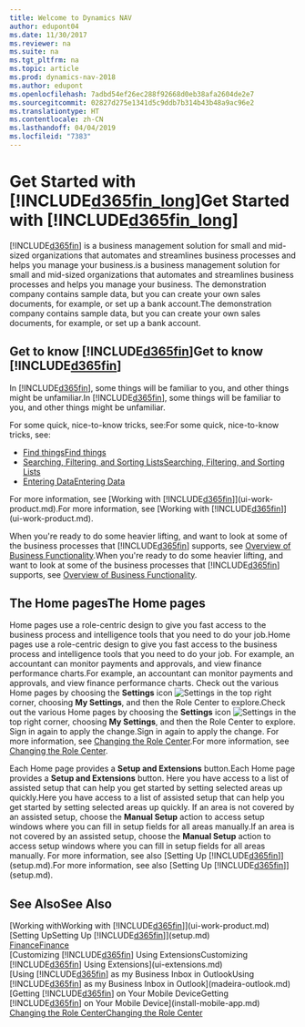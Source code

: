 ```yaml
---
title: Welcome to Dynamics NAV
author: edupont04
ms.date: 11/30/2017
ms.reviewer: na
ms.suite: na
ms.tgt_pltfrm: na
ms.topic: article
ms.prod: dynamics-nav-2018
ms.author: edupont
ms.openlocfilehash: 7adbd54ef26ec288f92668d0eb38afa2604de2e7
ms.sourcegitcommit: 02827d275e1341d5c9ddb7b314b43b48a9ac96e2
ms.translationtype: HT
ms.contentlocale: zh-CN
ms.lasthandoff: 04/04/2019
ms.locfileid: "7383"
---
```

# <a name="get-started-with-included365finlongincludesd365finlongmdmd"></a><span data-ttu-id="2a3db-102">Get Started with [!INCLUDE[d365fin_long](includes/d365fin_long_md.md)]</span><span class="sxs-lookup"><span data-stu-id="2a3db-102">Get Started with [!INCLUDE[d365fin_long](includes/d365fin_long_md.md)]</span></span>

[!INCLUDE[d365fin](includes/d365fin_md.md)] <span data-ttu-id="2a3db-103">is a business management solution for small and mid-sized organizations that automates and streamlines business processes and helps you manage your business.</span><span class="sxs-lookup"><span data-stu-id="2a3db-103">is a business management solution for small and mid-sized organizations that automates and streamlines business processes and helps you manage your business.</span></span> <span data-ttu-id="2a3db-104">The demonstration company contains sample data, but you can create your own sales documents, for example, or set up a bank account.</span><span class="sxs-lookup"><span data-stu-id="2a3db-104">The demonstration company contains sample data, but you can create your own sales documents, for example, or set up a bank account.</span></span>  

## <a name="get-to-know-included365finincludesd365finmdmd"></a><span data-ttu-id="2a3db-105">Get to know [!INCLUDE[d365fin](includes/d365fin_md.md)]</span><span class="sxs-lookup"><span data-stu-id="2a3db-105">Get to know [!INCLUDE[d365fin](includes/d365fin_md.md)]</span></span>
<span data-ttu-id="2a3db-106">In [!INCLUDE[d365fin](includes/d365fin_md.md)], some things will be familiar to you, and other things might be unfamiliar.</span><span class="sxs-lookup"><span data-stu-id="2a3db-106">In [!INCLUDE[d365fin](includes/d365fin_md.md)], some things will be familiar to you, and other things might be unfamiliar.</span></span>  

<span data-ttu-id="2a3db-107">For some quick, nice-to-know tricks, see:</span><span class="sxs-lookup"><span data-stu-id="2a3db-107">For some quick, nice-to-know tricks, see:</span></span>  

* [<span data-ttu-id="2a3db-108">Find things</span><span class="sxs-lookup"><span data-stu-id="2a3db-108">Find things</span></span>](ui-search.md)  
* [<span data-ttu-id="2a3db-109">Searching, Filtering, and Sorting Lists</span><span class="sxs-lookup"><span data-stu-id="2a3db-109">Searching, Filtering, and Sorting Lists</span></span>](ui-enter-criteria-filters.md)  
* [<span data-ttu-id="2a3db-110">Entering Data</span><span class="sxs-lookup"><span data-stu-id="2a3db-110">Entering Data</span></span>](ui-enter-data.md)  

<span data-ttu-id="2a3db-111">For more information, see [Working with [!INCLUDE[d365fin](includes/d365fin_md.md)]](ui-work-product.md).</span><span class="sxs-lookup"><span data-stu-id="2a3db-111">For more information, see [Working with [!INCLUDE[d365fin](includes/d365fin_md.md)]](ui-work-product.md).</span></span>  

<span data-ttu-id="2a3db-112">When you're ready to do some heavier lifting, and want to look at some of the business processes that [!INCLUDE[d365fin](includes/d365fin_md.md)] supports, see [Overview of Business Functionality](madeira-business-functionality.md).</span><span class="sxs-lookup"><span data-stu-id="2a3db-112">When you're ready to do some heavier lifting, and want to look at some of the business processes that [!INCLUDE[d365fin](includes/d365fin_md.md)] supports, see [Overview of Business Functionality](madeira-business-functionality.md).</span></span>  

## <a name="the-home-pages"></a><span data-ttu-id="2a3db-113">The Home pages</span><span class="sxs-lookup"><span data-stu-id="2a3db-113">The Home pages</span></span>
<span data-ttu-id="2a3db-114">Home pages use a role-centric design to give you fast access to the business process and intelligence tools that you need to do your job.</span><span class="sxs-lookup"><span data-stu-id="2a3db-114">Home pages use a role-centric design to give you fast access to the business process and intelligence tools that you need to do your job.</span></span> <span data-ttu-id="2a3db-115">For example, an accountant can monitor payments and approvals, and view finance performance charts.</span><span class="sxs-lookup"><span data-stu-id="2a3db-115">For example, an accountant can monitor payments and approvals, and view finance performance charts.</span></span> <span data-ttu-id="2a3db-116">Check out the various Home pages by choosing the **Settings** icon ![Settings](media/ui-experience/settings_icon_small.png "Settings icon for role center") in the top right corner,  choosing **My Settings**, and then the Role Center to explore.</span><span class="sxs-lookup"><span data-stu-id="2a3db-116">Check out the various Home pages by choosing the **Settings** icon ![Settings](media/ui-experience/settings_icon_small.png "Settings icon for role center") in the top right corner,  choosing **My Settings**, and then the Role Center to explore.</span></span> <span data-ttu-id="2a3db-117">Sign in again to apply the change.</span><span class="sxs-lookup"><span data-stu-id="2a3db-117">Sign in again to apply the change.</span></span> <span data-ttu-id="2a3db-118">For more information, see [Changing the Role Center](change-role.md).</span><span class="sxs-lookup"><span data-stu-id="2a3db-118">For more information, see [Changing the Role Center](change-role.md).</span></span>  

<span data-ttu-id="2a3db-119">Each Home page provides a **Setup and Extensions** button.</span><span class="sxs-lookup"><span data-stu-id="2a3db-119">Each Home page provides a **Setup and Extensions** button.</span></span> <span data-ttu-id="2a3db-120">Here you have access to a list of assisted setup that can help you get started by setting selected areas up quickly.</span><span class="sxs-lookup"><span data-stu-id="2a3db-120">Here you have access to a list of assisted setup that can help you get started by setting selected areas up quickly.</span></span> <span data-ttu-id="2a3db-121">If an area is not covered by an assisted setup, choose the **Manual Setup** action to access setup windows where you can fill in setup fields for all areas manually.</span><span class="sxs-lookup"><span data-stu-id="2a3db-121">If an area is not covered by an assisted setup, choose the **Manual Setup** action to access setup windows where you can fill in setup fields for all areas manually.</span></span> <span data-ttu-id="2a3db-122">For more information, see also [Setting Up [!INCLUDE[d365fin](includes/d365fin_md.md)]](setup.md).</span><span class="sxs-lookup"><span data-stu-id="2a3db-122">For more information, see also [Setting Up [!INCLUDE[d365fin](includes/d365fin_md.md)]](setup.md).</span></span>  

## <a name="see-also"></a><span data-ttu-id="2a3db-123">See Also</span><span class="sxs-lookup"><span data-stu-id="2a3db-123">See Also</span></span>
[<span data-ttu-id="2a3db-124">Working with</span><span class="sxs-lookup"><span data-stu-id="2a3db-124">Working with</span></span> [!INCLUDE[d365fin](includes/d365fin_md.md)]](ui-work-product.md)  
[<span data-ttu-id="2a3db-125">Setting Up</span><span class="sxs-lookup"><span data-stu-id="2a3db-125">Setting Up</span></span> [!INCLUDE[d365fin](includes/d365fin_md.md)]](setup.md)  
[<span data-ttu-id="2a3db-126">Finance</span><span class="sxs-lookup"><span data-stu-id="2a3db-126">Finance</span></span>](finance.md)  
[<span data-ttu-id="2a3db-127">Customizing [!INCLUDE[d365fin](includes/d365fin_md.md)] Using Extensions</span><span class="sxs-lookup"><span data-stu-id="2a3db-127">Customizing [!INCLUDE[d365fin](includes/d365fin_md.md)] Using Extensions</span></span>](ui-extensions.md)  
[<span data-ttu-id="2a3db-128">Using [!INCLUDE[d365fin](includes/d365fin_md.md)] as my Business Inbox in Outlook</span><span class="sxs-lookup"><span data-stu-id="2a3db-128">Using [!INCLUDE[d365fin](includes/d365fin_md.md)] as my Business Inbox in Outlook</span></span>](madeira-outlook.md)  
[<span data-ttu-id="2a3db-129">Getting [!INCLUDE[d365fin](includes/d365fin_md.md)] on Your Mobile Device</span><span class="sxs-lookup"><span data-stu-id="2a3db-129">Getting [!INCLUDE[d365fin](includes/d365fin_md.md)] on Your Mobile Device</span></span>](install-mobile-app.md)  
[<span data-ttu-id="2a3db-130">Changing the Role Center</span><span class="sxs-lookup"><span data-stu-id="2a3db-130">Changing the Role Center</span></span>](ui-change-role.md)  
